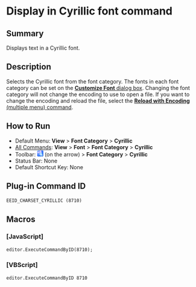 # Display in Cyrillic font command

## Summary

Displays text in a Cyrillic font.

## Description

Selects the Cyrillic font from the font category. The fonts in each font
category can be set on the [**Customize Font** dialog box](../../dlg/properties/font/index).
Changing the font category will not change the encoding to use to open a
file. If you want to change the encoding and reload the file, select the
[**Reload with Encoding** (multiple menu) command](../file/file_reload_defined).

## How to Run

- Default Menu: **View** \> **Font Category** > **Cyrillic**
- [All Commands](../tools/all_commands): **View** \> **Font** >
**Font Category** > **Cyrillic**
- Toolbar: ![](../../images/fontpopup.png)
(on the arrow) > **Font Category** \> **Cyrillic**
- Status Bar: None
- Default Shortcut Key: None

## Plug-in Command ID

```
EEID_CHARSET_CYRILLIC (8710)
```

## Macros

### \[JavaScript\]

```
editor.ExecuteCommandByID(8710);
```

### \[VBScript\]

```
editor.ExecuteCommandByID 8710
```
